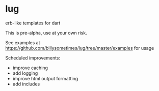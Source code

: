 lug
===

erb-like templates for dart

This is pre-alpha, use at your own risk.

See examples at https://github.com/billysometimes/lug/tree/master/examples for usage

Scheduled improvements:
- improve caching
- add logging
- improve html output formatting
- add includes
